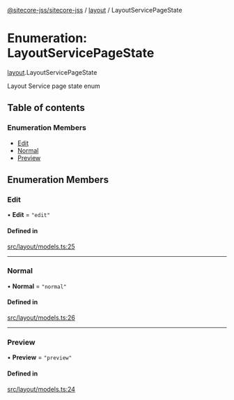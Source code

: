 [@sitecore-jss/sitecore-jss](../README.md) / [layout](../modules/layout.md) / LayoutServicePageState

# Enumeration: LayoutServicePageState

[layout](../modules/layout.md).LayoutServicePageState

Layout Service page state enum

## Table of contents

### Enumeration Members

- [Edit](layout.LayoutServicePageState.md#edit)
- [Normal](layout.LayoutServicePageState.md#normal)
- [Preview](layout.LayoutServicePageState.md#preview)

## Enumeration Members

### Edit

• **Edit** = ``"edit"``

#### Defined in

[src/layout/models.ts:25](https://github.com/Sitecore/jss/blob/02a1b983a/packages/sitecore-jss/src/layout/models.ts#L25)

___

### Normal

• **Normal** = ``"normal"``

#### Defined in

[src/layout/models.ts:26](https://github.com/Sitecore/jss/blob/02a1b983a/packages/sitecore-jss/src/layout/models.ts#L26)

___

### Preview

• **Preview** = ``"preview"``

#### Defined in

[src/layout/models.ts:24](https://github.com/Sitecore/jss/blob/02a1b983a/packages/sitecore-jss/src/layout/models.ts#L24)
